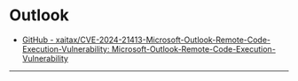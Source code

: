# Outlook

- [GitHub - xaitax/CVE-2024-21413-Microsoft-Outlook-Remote-Code-Execution-Vulnerability: Microsoft-Outlook-Remote-Code-Execution-Vulnerability](https://github.com/xaitax/CVE-2024-21413-Microsoft-Outlook-Remote-Code-Execution-Vulnerability)



---

